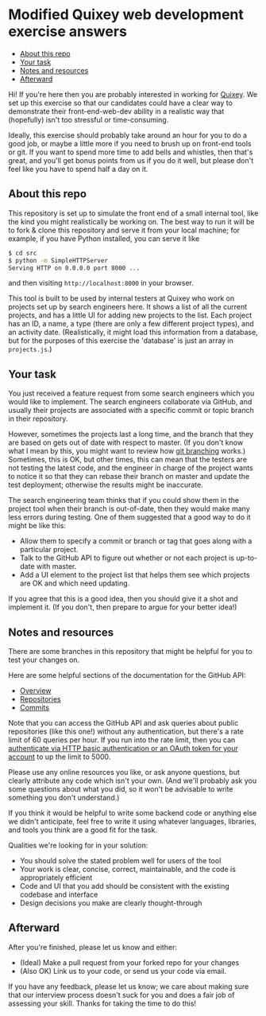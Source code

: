 Modified Quixey web development exercise answers
================================================

* [About this repo](#about-this-repo)
* [Your task](#your-task)
* [Notes and resources](#notes-and-resources)
* [Afterward](#afterward)

Hi! If you're here then you are probably interested in working for [Quixey](https://quixey.com/careers). We set up this exercise so that our candidates could have a clear way to demonstrate their front-end-web-dev ability in a realistic way that (hopefully) isn't too stressful or time-consuming.

Ideally, this exercise should probably take around an hour for you to do a good job, or maybe a little more if you need to brush up on front-end tools or git. If you want to spend more time to add bells and whistles, then that's great, and you'll get bonus points from us if you do it well, but please don't feel like you have to spend half a day on it.

About this repo
---------------

This repository is set up to simulate the front end of a small internal tool, like the kind you might realistically be working on. The best way to run it will be to fork & clone this repository and serve it from your local machine; for example, if you have Python installed, you can serve it like

```sh
$ cd src
$ python -m SimpleHTTPServer
Serving HTTP on 0.0.0.0 port 8000 ...
```

and then visiting `http://localhost:8000` in your browser.

This tool is built to be used by internal testers at Quixey who work on projects set up by search engineers here. It shows a list of all the current projects, and has a little UI for adding new projects to the list. Each project has an ID, a name, a type (there are only a few different project types), and an activity date. (Realistically, it might load this information from a database, but for the purposes of this exercise the 'database' is just an array in `projects.js`.)

Your task
---------

You just received a feature request from some search engineers which you would like to implement. The search engineers collaborate via GitHub, and usually their projects are associated with a specific commit or topic branch in their repository.

However, sometimes the projects last a long time, and the branch that they are based on gets out of date with respect to master. (If you don't know what I mean by this, you might want to review how [git branching](http://rypress.com/tutorials/git/branches-2.html) works.) Sometimes, this is OK, but other times, this can mean that the testers are not testing the latest code, and the engineer in charge of the project wants to notice it so that they can rebase their branch on master and update the test deployment; otherwise the results might be inaccurate.

The search engineering team thinks that if you could show them in the project tool when their branch is out-of-date, then they would make many less errors during testing. One of them suggested that a good way to do it might be like this:

- Allow them to specify a commit or branch or tag that goes along with a particular project.
- Talk to the GitHub API to figure out whether or not each project is up-to-date with master.
- Add a UI element to the project list that helps them see which projects are OK and which need updating.

If you agree that this is a good idea, then you should give it a shot and implement it. (If you don't, then prepare to argue for your better idea!)

Notes and resources
-------------------

There are some branches in this repository that might be helpful for you to test your changes on.

Here are some helpful sections of the documentation for the GitHub API:

- [Overview](https://developer.github.com/v3/)
- [Repositories](https://developer.github.com/v3/repos/)
- [Commits](https://developer.github.com/v3/repos/commits/)

Note that you can access the GitHub API and ask queries about public repositories (like this one!) without any authentication, but there's a rate limit of 60 queries per hour. If you run into the rate limit, then you can [authenticate via HTTP basic authentication or an OAuth token for your account](https://developer.github.com/v3/#authentication) to up the limit to 5000.

Please use any online resources you like, or ask anyone questions, but clearly attribute any code which isn't your own. (And we'll probably ask you some questions about what you did, so it won't be advisable to write something you don't understand.)

If you think it would be helpful to write some backend code or anything else we didn't anticipate, feel free to write it using whatever languages, libraries, and tools you think are a good fit for the task.

Qualities we're looking for in your solution:

- You should solve the stated problem well for users of the tool
- Your work is clear, concise, correct, maintainable, and the code is appropriately efficient
- Code and UI that you add should be consistent with the existing codebase and interface
- Design decisions you make are clearly thought-through

Afterward
---------

After you're finished, please let us know and either:

- (Ideal) Make a pull request from your forked repo for your changes
- (Also OK) Link us to your code, or send us your code via email.

If you have any feedback, please let us know; we care about making sure that our interview process doesn't suck for you and does a fair job of assessing your skill. Thanks for taking the time to do this!
